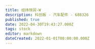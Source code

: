 ```yaml
---
title: 经纬恒润-W
description: 科创板 - 汽车配件 - 688326
published: true
date: 2022-04-30T19:43:27.000Z
tags: stock
editor: markdown
dateCreated: 2022-01-01T00:00:00.000Z
---
```


